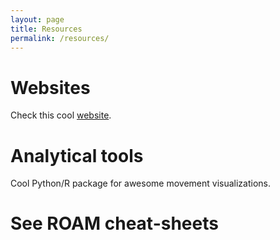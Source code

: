 ```yaml
---
layout: page
title: Resources
permalink: /resources/
---
```


# Websites

Check this cool [website](https://www.movebank.org).

# Analytical tools

Cool Python/R package for awesome movement visualizations.

# See ROAM cheat-sheets


